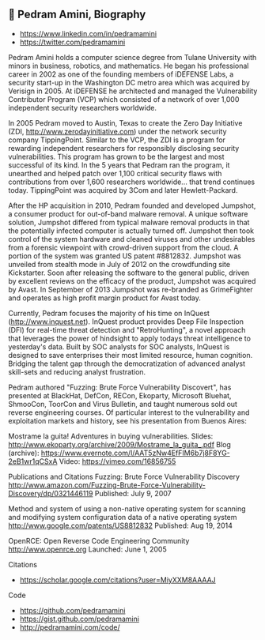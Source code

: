 ## 👋 Pedram Amini, Biography

* https://www.linkedin.com/in/pedramamini
* https://twitter.com/pedramamini

Pedram Amini holds a computer science degree from Tulane University with minors in business, robotics, and mathematics. He began his professional career in 2002 as one of the founding members of iDEFENSE Labs, a security start-up in the Washington DC metro area which was acquired by Verisign in 2005. At iDEFENSE he architected and managed the Vulnerability Contributor Program (VCP) which consisted of a network of over 1,000 independent security researchers worldwide.

In 2005 Pedram moved to Austin, Texas to create the Zero Day Initiative (ZDI, http://www.zerodayinitiative.com) under the network security company TippingPoint. Similar to the VCP, the ZDI is a program for rewarding independent researchers for responsibly disclosing security vulnerabilities. This program has grown to be the largest and most successful of its kind. In the 5 years that Pedram ran the program, it unearthed and helped patch over 1,100 critical security flaws with contributions from over 1,600 researchers worldwide... that trend continues today. TippingPoint was acquired by 3Com and later Hewlett-Packard.

After the HP acquisition in 2010, Pedram founded and developed Jumpshot, a consumer product for out-of-band malware removal. A unique software solution, Jumpshot differed from typical malware removal products in that the potentially infected computer is actually turned off. Jumpshot then took control of the system hardware and cleaned viruses and other undesirables from a forensic viewpoint with crowd-driven support from the cloud. A portion of the system was granted US patent #8812832. Jumpshot was unveiled from stealth mode in July of 2012 on the crowdfunding site Kickstarter. Soon after releasing the software to the general public, driven by excellent reviews on the efficacy of the product, Jumpshot was acquired by Avast. In September of 2013 Jumpshot was re-branded as GrimeFighter and operates as high profit margin product for Avast today.

Currently, Pedram focuses the majority of his time on InQuest (http://www.inquest.net). InQuest product provides Deep File Inspection (DFI) for real-time threat detection and "RetroHunting", a novel approach that leverages the power of hindsight to apply todays threat intelligence to yesterday's data. Built by SOC analysts for SOC analysts, InQuest is designed to save enterprises their most limited resource, human cognition. Bridging the talent gap through the democratization of advanced analyst skill-sets and reducing analyst frustration.

Pedram authored "Fuzzing: Brute Force Vulnerability Discovert", has presented at BlackHat, DefCon, RECon, Ekoparty, Microsoft Bluehat, ShmooCon, ToorCon and Virus Bulletin, and taught numerous sold out reverse engineering courses. Of particular interest to the vulnerability and exploitation markets and history, see his presentation from Buenos Aires:

Mostrame la guita! Adventures in buying vulnerabilities.
Slides: http://www.ekoparty.org/archive/2009/Mostrame_la_guita_.pdf
Blog (archive): https://www.evernote.com/l/AAT5zNw4EfFIM6b7j8F8YG-2eB1wr1qCSxA
Video: https://vimeo.com/16856755

Publications and Citations
Fuzzing: Brute Force Vulnerability Discovery
http://www.amazon.com/Fuzzing-Brute-Force-Vulnerability-Discovery/dp/0321446119
Published: July 9, 2007

Method and system of using a non-native operating system for scanning and modifying system configuration data of a native operating system
http://www.google.com/patents/US8812832
Published: Aug 19, 2014

OpenRCE: Open Reverse Code Engineering Community
http://www.openrce.org
Launched: June 1, 2005

Citations
* https://scholar.google.com/citations?user=MiyXXM8AAAAJ

Code
* https://github.com/pedramamini
* https://gist.github.com/pedramamini
* http://pedramamini.com/code/
